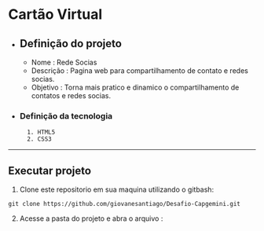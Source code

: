 # Cartão Virtual
- ## Definição do projeto
    - Nome : Rede Socias
    - Descrição : Pagina web para compartilhamento de contato e redes socias. 
    - Objetivo : Torna mais pratico e dinamico o compartilhamento de contatos e redes socias.
   
- ### Definição da tecnologia
        1. HTML5
        2. CSS3
        
---
## Executar projeto 
 1. Clone este repositorio em sua maquina utilizando o gitbash:
 
``` 
git clone https://github.com/giovanesantiago/Desafio-Capgemini.git
```

2. Acesse a pasta do projeto e abra o arquivo :

``` 

```        

